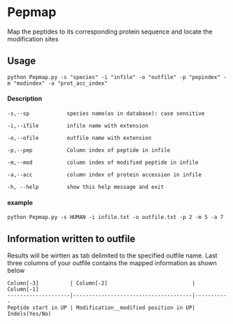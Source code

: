 # Pepmap
Map the peptides to its corresponding protein sequence and locate the modification sites

## Usage

    python Pepmap.py -s "species" -i "infile" -o "outfile" -p "pepindex" -m "modindex" -a "prot_acc_index"

#### Description 
    -s,--sp            species name(as in database): case sensitive
  
    -i,--ifile         infile name with extension
  
    -o,--ofile         outfile name with extension
  
    -p,--pep           Column index of peptide in infile

    -m,--mod           column index of modified peptide in infile
  
    -a,--acc           column index of protein accession in infile

    -h, --help         show this help message and exit

#### example

    python Pepmap.py -s HUMAN -i infile.txt -o outfile.txt -p 2 -m 5 -a 7
    

## Information written to outfile

Results will be wirtten as tab delimited to the specified outfile name. Last three columns of your outfile contains the mapped information as shown below

    Column[-3]          | Column[-2]                           | Column[-1]
    --------------------|--------------------------------------|-----------
    Peptide start in UP | Modification__modified position in UP| Indels(Yes/No)
 
